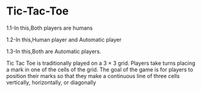 # Tic-Tac-Toe
1.1-In this,Both players are humans


1.2-In this,Human player and Automatic player


1.3-In this,Both are Automatic players.

Tic Tac Toe is traditionally played on a 3 × 3 grid. 
Players take turns placing a mark in one of the cells
of the grid. The goal of the game is for players to 
position their marks so that they make a continuous 
line of three cells vertically, horizontally, or diagonally
